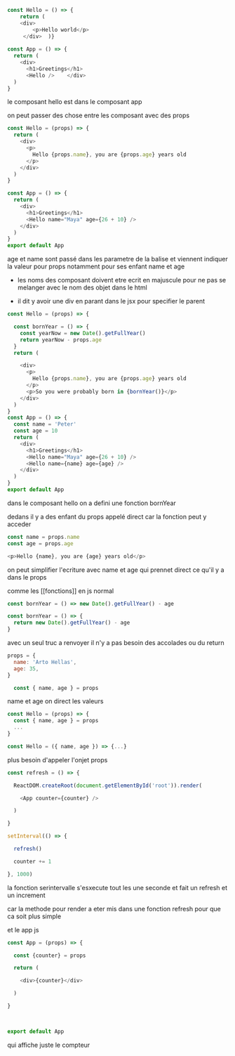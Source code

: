 

```js
const Hello = () => { 
	return (   
	<div>     
		<p>Hello world</p>  
	 </div>  )}
	
const App = () => {
  return (
    <div>
      <h1>Greetings</h1>
      <Hello />    </div>
  )
}
```


le composant hello est dans le composant app

on peut passer des chose entre les composant avec des props

```js
const Hello = (props) => {
  return (
    <div>
      <p>
        Hello {props.name}, you are {props.age} years old
      </p>
    </div>
  )
}

const App = () => {
  return (
    <div>
      <h1>Greetings</h1>
      <Hello name="Maya" age={26 + 10} />
    </div>
  )
}
export default App
```

age et name sont passé dans les parametre de la balise et viennent indiquer la valeur pour props notamment pour ses enfant name et age

* les noms des composant doivent etre ecrit en majuscule pour ne pas se melanger avec le nom des objet dans le html

* il dit y avoir une div en parant dans le jsx pour specifier le parent

```js
const Hello = (props) => {

  const bornYear = () => {
    const yearNow = new Date().getFullYear()
    return yearNow - props.age
  }
  return (

    <div>
      <p>
        Hello {props.name}, you are {props.age} years old
      </p>
      <p>So you were probably born in {bornYear()}</p>
    </div>
  )
}
const App = () => {
  const name = 'Peter'
  const age = 10
  return (
    <div>
      <h1>Greetings</h1>
      <Hello name="Maya" age={26 + 10} />
      <Hello name={name} age={age} />
    </div>
  )
}
export default App
```

dans le composant hello on a defini une fonction bornYear

dedans il y a des enfant du props appelé direct car la fonction peut y acceder



```js
const name = props.name 
const age = props.age
```

```js
<p>Hello {name}, you are {age} years old</p>
```

on peut simplifier l'ecriture avec name et age qui prennet direct ce qu'il y a dans le props

comme les [[fonctions]] en js normal


```js
const bornYear = () => new Date().getFullYear() - age

const bornYear = () => {
  return new Date().getFullYear() - age
}
```

avec un seul truc a renvoyer il n'y a pas besoin des accolades ou du return


```js
props = {
  name: 'Arto Hellas',
  age: 35,
}


```


```js
  const { name, age } = props
```

name et age on direct les valeurs

```js
const Hello = (props) => {
  const { name, age } = props
  ...
}
```

```js
const Hello = ({ name, age }) => {...}
```
plus besoin d'appeler l'onjet props


```js
const refresh = () => {

  ReactDOM.createRoot(document.getElementById('root')).render(

    <App counter={counter} />

  )

}

setInterval(() => {

  refresh()

  counter += 1

}, 1000)
```

la fonction serintervalle s'esxecute tout les une seconde et fait un refresh et un increment


car la methode pour render a eter mis dans une fonction refresh pour que ca soit plus simple


et le app js

```js
const App = (props) => {

  const {counter} = props

  return (

    <div>{counter}</div>

  )

}

  

export default App
```

qui affiche juste le compteur